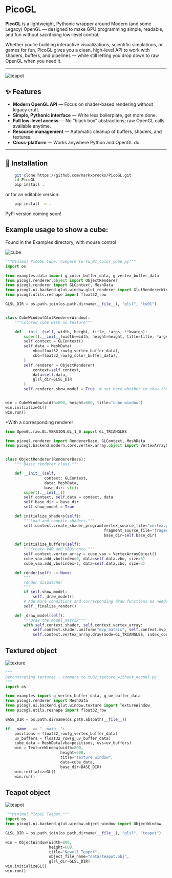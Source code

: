 # PicoGL

**PicoGL** is a lightweight, Pythonic wrapper around Modern (and some Legacy) OpenGL — designed to make GPU programming simple, readable, and fun without sacrificing low-level control.

Whether you’re building interactive visualizations, scientific simulations, or games for fun, PicoGL gives you a clean, high-level API to work with shaders, buffers, and pipelines — while still letting you drop down to raw OpenGL when you need it.

---
![teapot](newell_teapot.PNG)


## ✨ Features

- **Modern OpenGL API** — Focus on shader-based rendering without legacy cruft.
- **Simple, Pythonic interface** — Write less boilerplate, get more done.
- **Full low-level access** — No “black box” abstractions; raw OpenGL calls available anytime.
- **Resource management** — Automatic cleanup of buffers, shaders, and textures.
- **Cross-platform** — Works anywhere Python and OpenGL do.

---

## 🚀 Installation

```bash
    git clone https://github.com/markxbrooks/PicoGL.git
    cd PicoGL
    pip install .
```
or for an editable version:

```bash
    pip install -e .
```
PyPi version coming soon!

##  Example usage to show a cube:
Found in the Examples directory, with mouse control

![cube](cube.png)

```python
"""Minimal PicoGL Cube. Compare to tu_01_color_cube.py"""
import os

from examples.data import g_color_buffer_data, g_vertex_buffer_data
from picogl.renderer.object import ObjectRenderer
from picogl.renderer import GLContext, MeshData
from picogl.ui.backend.glut.window.glut_renderer import GlutRendererWindow
from picogl.utils.reshape import float32_row

GLSL_DIR = os.path.join(os.path.dirname(__file__), "glsl", "tu01")


class CubeWindow(GlutRendererWindow):
    """colored cube with no texture"""

    def __init__(self, width, height, title, *args, **kwargs):
        super().__init__(width=width, height=height, title=title, *args, **kwargs)
        self.context = GLContext()
        self.data = MeshData(
            vbo=float32_row(g_vertex_buffer_data),
            cbo=float32_row(g_color_buffer_data),
        )
        self.renderer = ObjectRenderer(
            context=self.context,
            data=self.data,
            glsl_dir=GLSL_DIR
        )
        self.renderer.show_model = True  # set here whether to show the cube


win = CubeWindow(width=800, height=600, title="cube window")
win.initializeGL()
win.run()
```
*With a corresponding renderer

```python
from OpenGL.raw.GL.VERSION.GL_1_0 import GL_TRIANGLES

from picogl.renderer import RendererBase, GLContext, MeshData
from picogl.backend.modern.core.vertex.array.object import VertexArrayObject


class ObjectRenderer(RendererBase):
    """ Basic renderer class """

    def __init__(self,
                 context: GLContext,
                 data: MeshData,
                 base_dir: str):
        super().__init__()
        self.context, self.data = context, data
        self.base_dir = base_dir
        self.show_model = True

    def initialize_shaders(self):
        """Load and compile shaders."""
        self.context.create_shader_program(vertex_source_file="vertex.glsl",
                                           fragment_source_file="fragment.glsl",
                                           base_dir=self.base_dir)

    def initialize_buffers(self):
        """Create VAO and VBOs once."""
        self.context.vertex_array = cube_vao = VertexArrayObject()
        cube_vao.add_vbo(index=0, data=self.data.vbo, size=3)
        cube_vao.add_vbo(index=1, data=self.data.cbo, size=3)

    def render(self) -> None:
        """
        render dispatcher
        """
        if self.show_model:
            self._draw_model()
        # Add more conditions and corresponding draw functions as needed
        self._finalize_render()

    def _draw_model(self):
        """Draw the model_matrix"""
        with self.context.shader, self.context.vertex_array:
            self.context.shader.uniform("mvp_matrix", self.context.mvp_matrix)
            self.context.vertex_array.draw(mode=GL_TRIANGLES, index_count=self.data.vertex_count)

```
## Textured object
![texture](texture.PNG)

```python
"""
Demonstrating textures - compare to tu02_texture_without_normal.py
"""
import os

from examples import g_vertex_buffer_data, g_uv_buffer_data
from picogl.renderer import MeshData
from picogl.ui.backend.glut.window.texture import TextureWindow
from picogl.utils.reshape import float32_row

BASE_DIR = os.path.dirname(os.path.abspath(__file__))

if __name__ == "__main__":
    positions = float32_row(g_vertex_buffer_data)
    uv_buffers = float32_row(g_uv_buffer_data)
    cube_data = MeshData(vbo=positions, uvs=uv_buffers)
    win = TextureWindow(width=800,
                        height=600,
                        title="texture window",
                        data=cube_data,
                        base_dir=BASE_DIR)
    win.initializeGL()
    win.run()
```

## Teapot object
![teapot](newell_teapot.PNG)

```python
"""Minimal PicoGL Teapot."""
import os
from picogl.ui.backend.glut.window.object_window import ObjectWindow

GLSL_DIR = os.path.join(os.path.dirname(__file__), "glsl", "teapot")

win = ObjectWindow(width=800,
                   height=600,
                   title="Newell Teapot",
                   object_file_name="data/teapot.obj",
                   glsl_dir=GLSL_DIR)
win.initializeGL()
win.run()
```